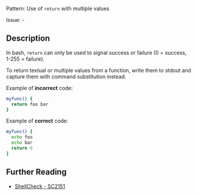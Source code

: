 Pattern: Use of `return` with multiple values

Issue: -

## Description

In bash, `return` can only be used to signal success or failure (0 = success, 1-255 = failure).

To return textual or multiple values from a function, write them to stdout and capture them with command substitution instead.

Example of **incorrect** code:

```sh
myfunc() {
  return foo bar
}
```

Example of **correct** code:

```sh
myfunc() {
  echo foo
  echo bar
  return 0
}
```

## Further Reading

* [ShellCheck - SC2151](https://github.com/koalaman/shellcheck/wiki/SC2151)
